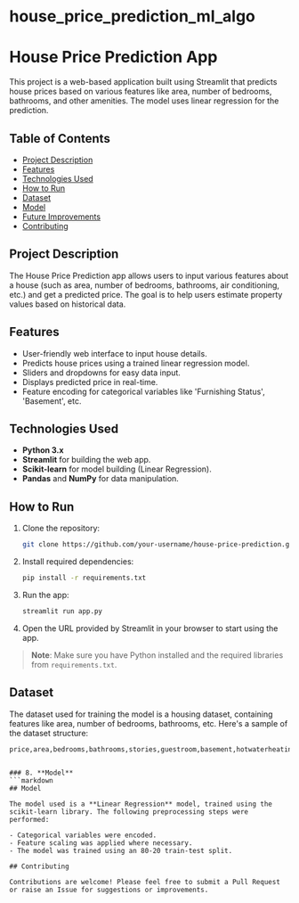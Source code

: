 # house_price_prediction_ml_algo
# House Price Prediction App

This project is a web-based application built using Streamlit that predicts house prices based on various features like area, number of bedrooms, bathrooms, and other amenities. The model uses linear regression for the prediction.

## Table of Contents
- [Project Description](#project-description)
- [Features](#features)
- [Technologies Used](#technologies-used)
- [How to Run](#how-to-run)
- [Dataset](#dataset)
- [Model](#model)
- [Future Improvements](#future-improvements)
- [Contributing](#contributing)

## Project Description

The House Price Prediction app allows users to input various features about a house (such as area, number of bedrooms, bathrooms, air conditioning, etc.) and get a predicted price. The goal is to help users estimate property values based on historical data.

## Features

- User-friendly web interface to input house details.
- Predicts house prices using a trained linear regression model.
- Sliders and dropdowns for easy data input.
- Displays predicted price in real-time.
- Feature encoding for categorical variables like 'Furnishing Status', 'Basement', etc.

## Technologies Used

- **Python 3.x**
- **Streamlit** for building the web app.
- **Scikit-learn** for model building (Linear Regression).
- **Pandas** and **NumPy** for data manipulation.

## How to Run

1. Clone the repository:
   ```bash
   git clone https://github.com/your-username/house-price-prediction.git
   ```

2. Install required dependencies:
   ```bash
   pip install -r requirements.txt
   ```

3. Run the app:
   ```bash
   streamlit run app.py
   ```

4. Open the URL provided by Streamlit in your browser to start using the app.

> **Note**: Make sure you have Python installed and the required libraries from `requirements.txt`.

## Dataset

The dataset used for training the model is a housing dataset, containing features like area, number of bedrooms, bathrooms, etc. Here's a sample of the dataset structure:

```csv
price,area,bedrooms,bathrooms,stories,guestroom,basement,hotwaterheating,airconditioning,parking,prefarea,furnishingstatus.


### 8. **Model**
```markdown
## Model

The model used is a **Linear Regression** model, trained using the scikit-learn library. The following preprocessing steps were performed:

- Categorical variables were encoded.
- Feature scaling was applied where necessary.
- The model was trained using an 80-20 train-test split.

## Contributing

Contributions are welcome! Please feel free to submit a Pull Request or raise an Issue for suggestions or improvements.
